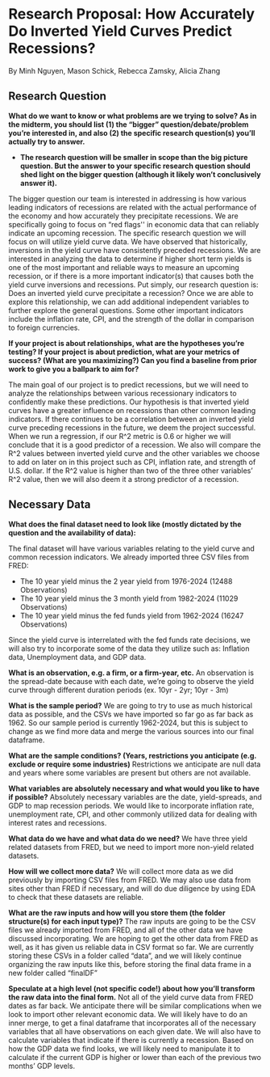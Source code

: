 # Research Proposal: How Accurately Do Inverted Yield Curves Predict Recessions?
By Minh Nguyen, Mason Schick, Rebecca Zamsky, Alicia Zhang

## Research Question

**What do we want to know or what problems are we trying to solve? As in the midterm, you should list (1) the “bigger” question/debate/problem you’re interested in, and also (2) the specific research question(s) you’ll actually try to answer.**
- **The research question will be smaller in scope than the big picture question. But the answer to your specific research question should shed light on the bigger question (although it likely won’t conclusively answer it).**

The bigger question our team is interested in addressing is how various leading indicators of recessions are related with the actual performance of the economy and how accurately they precipitate recessions. We are specifically going to focus on “red flags'' in economic data that can reliably indicate an upcoming recession. The specific research question we will focus on will utilize yield curve data. We have observed that historically, inversions in the yield curve have consistently preceded recessions. We are interested in analyzing the data to determine if higher short term yields is one of the most important and reliable ways to measure an upcoming recession, or if there is a more important indicator(s) that causes both the yield curve inversions and recessions. Put simply, our research question is: Does an inverted yield curve precipitate a recession?
Once we are able to explore this relationship, we can add additional independent variables to further explore the general questions. Some other important indicators include the inflation rate, CPI, and the strength of the dollar in comparison to foreign currencies.

**If your project is about relationships, what are the hypotheses you’re testing?
If your project is about prediction, what are your metrics of success? (What are you maximizing?) Can you find a baseline from prior work to give you a ballpark to aim for?**

The main goal of our project is to predict recessions, but we will need to analyze the relationships between various recessionary indicators to confidently make these predictions. Our hypothesis is that inverted yield curves have a greater influence on recessions than other common leading indicators. If there continues to be a correlation between an inverted yield curve preceding recessions in the future, we deem the project successful. When we run a regression, if our R^2 metric is 0.6 or higher we will conclude that it is a good predictor of a recession. We also will compare the R^2 values between inverted yield curve and the other variables we choose to add on later on in this project such as CPI, inflation rate, and strength of U.S. dollar. If the R^2 value is higher than two of the three other variables’ R^2 value, then we will also deem it a strong predictor of a recession. 




## Necessary Data

**What does the final dataset need to look like (mostly dictated by the question and the availability of data):**

The final dataset will have various variables relating to the yield curve and common recession indicators. We already imported three CSV files from FRED: 
- The 10 year yield minus the 2 year yield from 1976-2024 (12488 Observations)
- The 10 year yield minus the 3 month yield from 1982-2024 (11029 Observations)
- The 10 year yield minus the fed funds yield from 1962-2024 (16247 Observations)

Since the yield curve is interrelated with the fed funds rate decisions, we will also try to incorporate some of the data they utilize such as: Inflation data, Unemployment data, and GDP data.


**What is an observation, e.g. a firm, or a firm-year, etc.**
An observation is the spread-date because with each date, we’re going to observe the yield curve through different duration periods (ex. 10yr - 2yr; 10yr - 3m)

**What is the sample period?**
We are going to try to use as much historical data as possible, and the CSVs we have imported so far go as far back as 1962. So our sample period is currently 1962-2024, but this is subject to change as we find more data and merge the various sources into our final dataframe.

**What are the sample conditions? (Years, restrictions you anticipate (e.g. exclude or require some industries)**
Restrictions we anticipate are null data and years where some variables are present but others are not available.  

**What variables are absolutely necessary and what would you like to have if possible?**
Absolutely necessary variables are the date, yield-spreads, and GDP to map recession periods. We would like to incorporate inflation rate, unemployment rate, CPI, and other commonly utilized data for dealing with interest rates and recessions.

**What data do we have and what data do we need?**
We have three yield related datasets from FRED, but we need to import more non-yield related datasets. 

**How will we collect more data?**
We will collect more data as we did previously by importing CSV files from FRED. We may also use data from sites other than FRED if necessary, and will do due diligence by using EDA to check that these datasets are reliable. 

**What are the raw inputs and how will you store them (the folder structure(s) for each input type)?**
The raw inputs are going to be the CSV files we already imported from FRED, and all of the other data we have discussed incorporating. We are hoping to get the other data from FRED as well, as it has given us reliable data in CSV format so far. We are currently storing these CSVs in a folder called “data”, and we will likely continue organizing the raw inputs like this, before storing the final data frame in a new folder called “finalDF”

**Speculate at a high level (not specific code!) about how you’ll transform the raw data into the final form.**
Not all of the yield curve data from FRED dates as far back. We anticipate there will be similar complications when we look to import other relevant economic data. We will likely have to do an inner merge, to get a final dataframe that incorporates all of the necessary variables that all have observations on each given date. We will also have to calculate variables that indicate if there is currently a recession. Based on how the GDP data we find looks, we will likely need to manipulate it to calculate if the current GDP is higher or lower than each of the previous two months’ GDP levels. 

